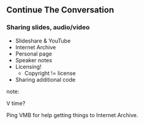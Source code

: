 ## Continue The Conversation

### Sharing slides, audio/video

* Slideshare & YouTube
* Internet Archive
* Personal page
* Speaker notes
* Licensing!
  * Copyright != license
* Sharing additional code

note:

V
time?

Ping VMB for help getting things to Internet Archive.
